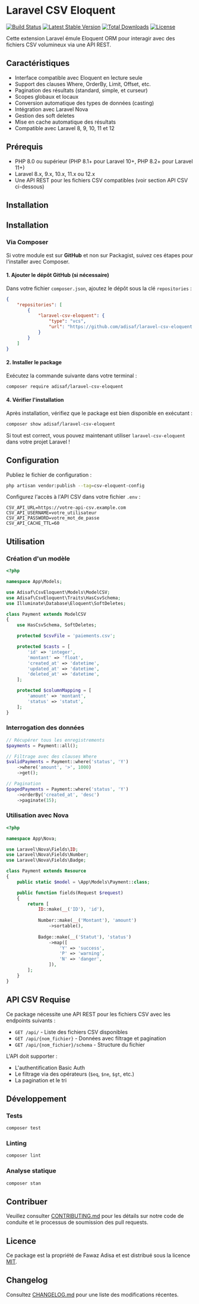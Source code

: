 # Laravel CSV Eloquent

[![Build Status](https://github.com/adisaf/laravel-csv-eloquent/workflows/Tests/badge.svg)](https://github.com/adisaf/laravel-csv-eloquent/actions)
[![Latest Stable Version](https://poser.pugx.org/adisaf/laravel-csv-eloquent/v/stable.svg)](https://packagist.org/packages/adisaf/laravel-csv-eloquent)
[![Total Downloads](https://poser.pugx.org/adisaf/laravel-csv-eloquent/downloads.svg)](https://packagist.org/packages/adisaf/laravel-csv-eloquent)
[![License](https://poser.pugx.org/adisaf/laravel-csv-eloquent/license.svg)](https://packagist.org/packages/adisaf/laravel-csv-eloquent)

Cette extension Laravel émule Eloquent ORM pour interagir avec des fichiers CSV volumineux via une API REST.

## Caractéristiques

- Interface compatible avec Eloquent en lecture seule
- Support des clauses Where, OrderBy, Limit, Offset, etc.
- Pagination des résultats (standard, simple, et curseur)
- Scopes globaux et locaux
- Conversion automatique des types de données (casting)
- Intégration avec Laravel Nova
- Gestion des soft deletes
- Mise en cache automatique des résultats
- Compatible avec Laravel 8, 9, 10, 11 et 12

## Prérequis

- PHP 8.0 ou supérieur (PHP 8.1+ pour Laravel 10+, PHP 8.2+ pour Laravel 11+)
- Laravel 8.x, 9.x, 10.x, 11.x ou 12.x
- Une API REST pour les fichiers CSV compatibles (voir section API CSV ci-dessous)

## Installation

## Installation

### Via Composer

Si votre module est sur **GitHub** et non sur Packagist, suivez ces étapes pour l'installer avec Composer.

#### 1. Ajouter le dépôt GitHub (si nécessaire)

Dans votre fichier `composer.json`, ajoutez le dépôt sous la clé `repositories` :

```json
{
    "repositories": [
        {
            "laravel-csv-eloquent": {
                "type": "vcs",
                "url": "https://github.com/adisaf/laravel-csv-eloquent.git"
            }
        }
    ]
}
```

#### 2. Installer le package

Exécutez la commande suivante dans votre terminal :

```bash
composer require adisaf/laravel-csv-eloquent
```

#### 4. Vérifier l'installation

Après installation, vérifiez que le package est bien disponible en exécutant :

```bash
composer show adisaf/laravel-csv-eloquent
```

Si tout est correct, vous pouvez maintenant utiliser `laravel-csv-eloquent` dans votre projet Laravel !

## Configuration

Publiez le fichier de configuration :

```bash
php artisan vendor:publish --tag=csv-eloquent-config
```

Configurez l'accès à l'API CSV dans votre fichier `.env` :

```
CSV_API_URL=https://votre-api-csv.example.com
CSV_API_USERNAME=votre_utilisateur
CSV_API_PASSWORD=votre_mot_de_passe
CSV_API_CACHE_TTL=60
```

## Utilisation

### Création d'un modèle

```php
<?php

namespace App\Models;

use Adisaf\CsvEloquent\Models\ModelCSV;
use Adisaf\CsvEloquent\Traits\HasCsvSchema;
use Illuminate\Database\Eloquent\SoftDeletes;

class Payment extends ModelCSV
{
    use HasCsvSchema, SoftDeletes;

    protected $csvFile = 'paiements.csv';

    protected $casts = [
        'id' => 'integer',
        'montant' => 'float',
        'created_at' => 'datetime',
        'updated_at' => 'datetime',
        'deleted_at' => 'datetime',
    ];

    protected $columnMapping = [
        'amount' => 'montant',
        'status' => 'statut',
    ];
}
```

### Interrogation des données

```php
// Récupérer tous les enregistrements
$payments = Payment::all();

// Filtrage avec des clauses Where
$validPayments = Payment::where('status', 'Y')
    ->where('amount', '>', 1000)
    ->get();

// Pagination
$pagedPayments = Payment::where('status', 'Y')
    ->orderBy('created_at', 'desc')
    ->paginate(15);
```

### Utilisation avec Nova

```php
<?php

namespace App\Nova;

use Laravel\Nova\Fields\ID;
use Laravel\Nova\Fields\Number;
use Laravel\Nova\Fields\Badge;

class Payment extends Resource
{
    public static $model = \App\Models\Payment::class;

    public function fields(Request $request)
    {
        return [
            ID::make(__('ID'), 'id'),
            
            Number::make(__('Montant'), 'amount')
                ->sortable(),
                
            Badge::make(__('Statut'), 'status')
                ->map([
                    'Y' => 'success',
                    'P' => 'warning',
                    'N' => 'danger',
                ]),
        ];
    }
}
```

## API CSV Requise

Ce package nécessite une API REST pour les fichiers CSV avec les endpoints suivants :

- `GET /api/` - Liste des fichiers CSV disponibles
- `GET /api/{nom_fichier}` - Données avec filtrage et pagination
- `GET /api/{nom_fichier}/schema` - Structure du fichier

L'API doit supporter :

- L'authentification Basic Auth
- Le filtrage via des opérateurs (`$eq`, `$ne`, `$gt`, etc.)
- La pagination et le tri

## Développement

### Tests

```bash
composer test
```

### Linting

```bash
composer lint
```

### Analyse statique

```bash
composer stan
```

## Contribuer

Veuillez consulter [CONTRIBUTING.md](CONTRIBUTING.md) pour les détails sur notre code de conduite et le processus de
soumission des pull requests.

## Licence

Ce package est la propriété de Fawaz Adisa et est distribué sous la licence [MIT](LICENSE).

## Changelog

Consultez [CHANGELOG.md](CHANGELOG.md) pour une liste des modifications récentes.
